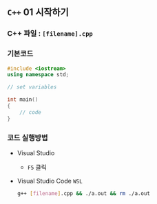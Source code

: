 ## `C++` 01 시작하기

### C++ 파일 : `[filename].cpp`

### 기본코드

``` cpp
#include <iostream>
using namespace std;

// set variables

int main()
{
    // code
}
```
### 코드 실행방법
- Visual Studio 
    - `F5` 클릭
- Visual Studio Code `WSL`

    ``` bash
    g++ [filename].cpp && ./a.out && rm ./a.out
    ```
